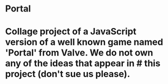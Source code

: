 # Portal
# Collage project of a JavaScript version of a well known game named 'Portal' from Valve. We do not own any of the ideas that appear in # this project (don't sue us please).
